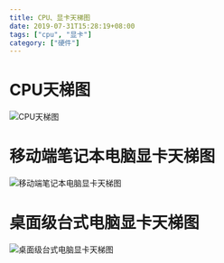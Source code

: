 ```yaml
---
title: CPU、显卡天梯图
date: 2019-07-31T15:28:19+08:00
tags: ["cpu", "显卡"]
category: ["硬件"]
---
```


# CPU天梯图

![CPU天梯图](CPU天梯图.jpg)

# 移动端笔记本电脑显卡天梯图

![移动端笔记本电脑显卡天梯图](移动端笔记本电脑显卡天梯图.jpg)

# 桌面级台式电脑显卡天梯图

![桌面级台式电脑显卡天梯图](桌面级台式电脑显卡天梯图.jpg)


